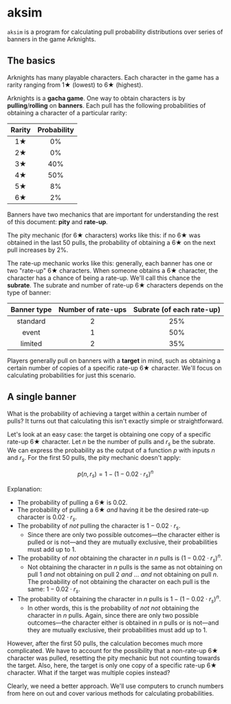 # aksim

`aksim` is a program for calculating pull probability distributions over series of banners in the game Arknights.

## The basics

Arknights has many playable characters. Each character in the game has a rarity ranging from 1★ (lowest) to 6★ (highest).

Arknights is a **gacha game**. One way to obtain characters is by **pulling**/**rolling** on **banners**. Each pull has the following probabilities of obtaining a character of a particular rarity:

| Rarity | Probability |
| :----: | :---------: |
|   1★   |     0%      |
|   2★   |     0%      |
|   3★   |     40%     |
|   4★   |     50%     |
|   5★   |     8%      |
|   6★   |     2%      |

Banners have two mechanics that are important for understanding the rest of this document: **pity** and **rate-up**.

The pity mechanic (for 6★ characters) works like this: if no 6★ was obtained in the last 50 pulls, the probability of obtaining a 6★ on the next pull increases by 2%.

The rate-up mechanic works like this: generally, each banner has one or two "rate-up" 6★ characters. When someone obtains a 6★ character, the character has a chance of being a rate-up. We'll call this chance the **subrate**. The subrate and number of rate-up 6★ characters depends on the type of banner:

| Banner type | Number of rate-ups | Subrate (of each rate-up) |
| :---------: | :----------------: | :-----------------------: |
|  standard   |         2          |            25%            |
|    event    |         1          |            50%            |
|   limited   |         2          |            35%            |

Players generally pull on banners with a **target** in mind, such as obtaining a certain number of copies of a specific rate-up 6★ character. We'll focus on calculating probabilities for just this scenario.

## A single banner

What is the probability of achieving a target within a certain number of pulls? It turns out that calculating this isn't exactly simple or straightforward.

Let's look at an easy case: the target is obtaining one copy of a specific rate-up 6★ character. Let $n$ be the number of pulls and $r_s$ be the subrate. We can express the probability as the output of a function $p$ with inputs $n$ and $r_s$. For the first 50 pulls, the pity mechanic doesn't apply:

$$p(n, r_s) = 1 - (1 - 0.02 \cdot r_s)^n$$

Explanation:

- The probability of pulling a 6★ is $0.02$.
- The probability of pulling a 6★ *and* having it be the desired rate-up character is $0.02 \cdot r_s$.
- The probability of *not* pulling the character is $1 - 0.02 \cdot r_s$.
  - Since there are only two possible outcomes—the character either is pulled or is not—and they are mutually exclusive, their probabilities must add up to $1$.
- The probability of *not* obtaining the character in $n$ pulls is $(1 - 0.02 \cdot r_s)^n$.
  - Not obtaining the character in $n$ pulls is the same as not obtaining on pull 1 *and* not obtaining on pull 2 *and* ... *and* not obtaining on pull $n$. The probability of not obtaining the character on each pull is the same: $1 - 0.02 \cdot r_s$.
- The probability of obtaining the character in $n$ pulls is $1 - (1 - 0.02 \cdot r_s)^n$.
  - In other words, this is the probability of *not* *not* obtaining the character in $n$ pulls. Again, since there are only two possible outcomes—the character either is obtained in $n$ pulls or is not—and they are mutually exclusive, their probabilities must add up to $1$.

However, after the first 50 pulls, the calculation becomes much more complicated. We have to account for the possibility that a non-rate-up 6★ character was pulled, resetting the pity mechanic but not counting towards the target. Also, here, the target is only one copy of a specific rate-up 6★ character. What if the target was multiple copies instead?

Clearly, we need a better approach. We'll use computers to crunch numbers from here on out and cover various methods for calculating probabilities.
